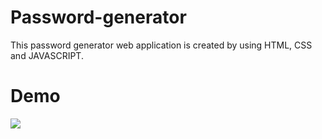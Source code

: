 # Password-generator
This password generator web application is created by using HTML, CSS and JAVASCRIPT.
# Demo
![]("pic.jpg")
